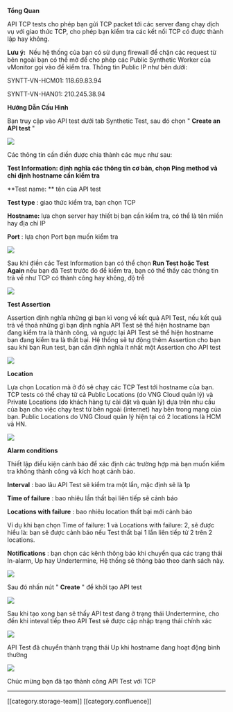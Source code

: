  **Tổng Quan** 

API TCP tests cho phép bạn gửi TCP packet tới các server đang chạy dịch vụ với giao thức TCP, cho phép bạn kiểm tra các kết nối TCP có được thành lập hay không.

 **Lưu ý:**  Nếu hệ thống của bạn có sử dụng firewall để chặn các request từ bên ngoài bạn có thể mở để cho phép các Public Synthetic Worker của vMonitor gọi vào để kiểm tra. Thông tin Public IP như bên dưới:

SYNTT-VN-HCM01: 118.69.83.94

SYNTT-VN-HAN01: 210.245.38.94

 **Hướng Dẫn Cấu Hình** 

Bạn truy cập vào API test dưới tab Synthetic Test, sau đó chọn " **Create an API test** "

![](images/storage/image2022-8-29_16-12-14.png)

Các thông tin cần điền được chia thành các mục như sau:

 **Test Information: định nghĩa các thông tin cơ bản, chọn Ping method và chỉ định hostname cần kiểm tra** 

 **Test name: ** tên của API test

 **Test type** : giao thức kiểm tra, bạn chọn TCP 

 **Hostname:**  lựa chọn server hay thiết bị bạn cần kiểm tra, có thể là tên miền hay địa chỉ IP

 **Port** : lựa chọn Port bạn muốn kiểm tra

![](images/storage/image2022-8-29_17-33-44.png)

Sau khi điền các Test Information bạn có thể chọn  **Run Test hoặc Test Again** nếu bạn đã Test trước đó để kiểm tra, bạn có thể thấy các thông tin trả về như TCP có thành công hay không, độ trễ

![](images/storage/image2022-8-29_17-36-2.png)

 **Test Assertion** 

Assertion định nghĩa những gì bạn kì vọng về kết quả API Test, nếu kết quả trả về thoả những gì bạn định nghĩa API Test sẽ thể hiện hostname bạn đang kiểm tra là thành công, và ngược lại API Test sẽ thể hiện hostname bạn đang kiểm tra là thất bại. Hệ thống sẽ tự động thêm Assertion cho bạn sau khi bạn Run test, bạn cần định nghĩa ít nhất một Assertion cho API test

![](images/storage/image2022-8-29_17-37-59.png)



 **Location**  

Lựa chọn Location mà ở đó sẽ chạy các TCP Test tới hostname của bạn. TCP tests có thể chạy từ cả Public Locations (do VNG Cloud quản lý) và Private Locations (do khách hàng tự cài đặt và quản lý) dựa trên nhu cầu của bạn cho việc chạy test từ bên ngoài (internet) hay bên trong mạng của bạn. Public Locations do VNG Cloud quản lý hiện tại có 2 locations là HCM và HN.

![](images/storage/image2022-8-29_16-42-28.png)

 **Alarm conditions** 

Thiết lập điều kiện cảnh báo để xác định các trường hợp mà bạn muốn kiểm tra không thành công và kích hoạt cảnh báo.

 **Interval** : bao lâu API Test sẽ kiểm tra một lần, mặc định sẽ là 1p

 **Time of failure** : bao nhiêu lần thất bại liên tiếp sẽ cảnh báo

 **Locations with failure** : bao nhiêu location thất bại mới cảnh báo

Ví dụ khi bạn chọn Time of failure: 1 và Locations with failure: 2, sẽ được hiểu là: bạn sẽ được cảnh báo nếu Test thất bại 1 lần liên tiếp từ 2 trên 2 locations.

 **Notifications** : bạn chọn các kênh thông báo khi chuyển qua các trạng thái In-alarm, Up hay Undertermine, Hệ thống sẽ thông báo theo danh sách này.

![](images/storage/image2022-8-29_16-51-21.png)

Sau đó nhấn nút " **Create** " để khởi tạo API test

![](images/storage/image2022-8-29_17-40-5.png)

Sau khi tạo xong bạn sẽ thấy API test đang ở trạng thái Undertermine, cho đến khi inteval tiếp theo API Test sẽ được cập nhập trạng thái chính xác

![](images/storage/image2022-8-29_17-39-27.png)

API Test đã chuyển thành trạng thái Up khi hostname đang hoạt động bình thường

![](images/storage/image2022-8-29_17-42-31.png)

Chúc mừng bạn đã tạo thành công API Test với TCP







*****

[[category.storage-team]] 
[[category.confluence]] 
